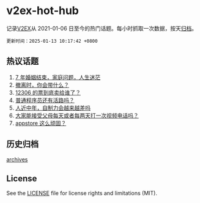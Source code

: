 # v2ex-hot-hub

 记录[V2EX](https://www.v2ex.com/)从 2021-01-06 日至今的热门话题。每小时抓取一次数据，按天[归档](archives)。

`更新时间：2025-01-13 10:17:42 +0800`

## 热议话题

1. [7 年婚姻结束，家庭问题，人生迷茫](https://www.v2ex.com/t/1104536)
1. [撤离时，你会带什么？](https://www.v2ex.com/t/1104484)
1. [12306 的票到底卖给谁了？](https://www.v2ex.com/t/1104596)
1. [普通程序员还有活路吗？](https://www.v2ex.com/t/1104479)
1. [人近中年，自制力会越来越差吗](https://www.v2ex.com/t/1104510)
1. [大家能接受父母每天或者每两天打一次视频电话吗？](https://www.v2ex.com/t/1104577)
1. [appstore 这么顽固？](https://www.v2ex.com/t/1104470)

## 历史归档

[archives](archives)

## License

See the [LICENSE](LICENSE) file for license rights and limitations (MIT).

